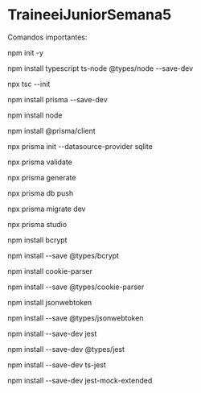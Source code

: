 # TraineeiJuniorSemana5

Comandos importantes:

  npm init -y

  npm install typescript ts-node @types/node --save-dev
  
  npx tsc --init
  
  npm install prisma --save-dev
  
  npm install node
  
  npm install @prisma/client
  
  npx prisma init --datasource-provider sqlite

  npx prisma validate

  npx prisma generate

  npx prisma db push

  npx prisma migrate dev

  npx prisma studio

  npm install bcrypt

  npm install --save @types/bcrypt

  npm install cookie-parser

  npm install --save @types/cookie-parser

  npm install jsonwebtoken

  npm install --save @types/jsonwebtoken

  npm install --save-dev jest

  npm install --save-dev @types/jest

  npm install --save-dev ts-jest

  npm install --save-dev jest-mock-extended
